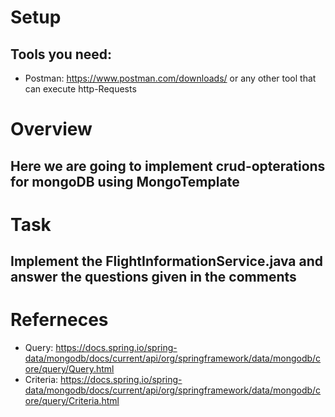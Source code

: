 # Setup

## Tools you need:
- Postman: https://www.postman.com/downloads/ or any other tool that can execute http-Requests

# Overview
## Here we are going to implement crud-opterations for mongoDB using MongoTemplate

# Task
## Implement the FlightInformationService.java and answer the questions given in the comments

# Referneces
- Query: https://docs.spring.io/spring-data/mongodb/docs/current/api/org/springframework/data/mongodb/core/query/Query.html
- Criteria: https://docs.spring.io/spring-data/mongodb/docs/current/api/org/springframework/data/mongodb/core/query/Criteria.html